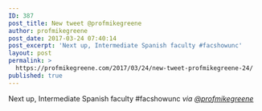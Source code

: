 ```yaml
---
ID: 387
post_title: New tweet @profmikegreene
author: profmikegreene
post_date: 2017-03-24 07:40:14
post_excerpt: 'Next up, Intermediate Spanish faculty #facshowunc'
layout: post
permalink: >
  https://profmikegreene.com/2017/03/24/new-tweet-profmikegreene-24/
published: true
---
```

Next up, Intermediate Spanish faculty #facshowunc
<cite>via <a href="https://twitter.com/profmikegreene/status/845253923850063873">@profmikegreene</a></cite>